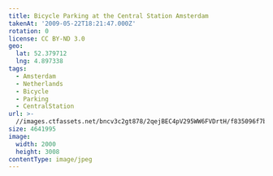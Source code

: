 ```yaml
---
title: Bicycle Parking at the Central Station Amsterdam
takenAt: '2009-05-22T18:21:47.000Z'
rotation: 0
license: CC BY-ND 3.0
geo:
  lat: 52.379712
  lng: 4.897338
tags:
  - Amsterdam
  - Netherlands
  - Bicycle
  - Parking
  - CentralStation
url: >-
  //images.ctfassets.net/bncv3c2gt878/2qejBEC4pV295WW6FVDrtH/f835096f7bebc85ae65afffe24906afa/bicycle-parking-at-the-central-station-amsterdam_4419119605_o
size: 4641995
image:
  width: 2000
  height: 3008
contentType: image/jpeg
---
```


